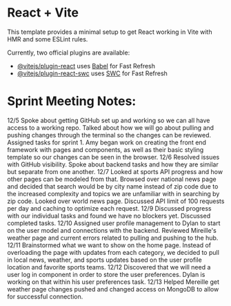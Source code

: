 # React + Vite

This template provides a minimal setup to get React working in Vite with HMR and some ESLint rules.

Currently, two official plugins are available:

- [@vitejs/plugin-react](https://github.com/vitejs/vite-plugin-react/blob/main/packages/plugin-react/README.md) uses [Babel](https://babeljs.io/) for Fast Refresh
- [@vitejs/plugin-react-swc](https://github.com/vitejs/vite-plugin-react-swc) uses [SWC](https://swc.rs/) for Fast Refresh

# Sprint Meeting Notes:
12/5 Spoke about getting GitHub set up and working so we can all have access to a working repo. Talked about how we will go about pulling and pushing changes through the terminal so the changes can be reviewed. Assigned tasks for sprint 1. Amy began work on creating the front end framework with pages and components, as well as their basic styling template so our changes can be seen in the browser. 
12/6 Resolved issues with GitHub visibility. Spoke about backend tasks and how they are similar but separate from one another. 
12/7 Looked at sports API progress and how other pages can be modeled from that. Browsed over national news page and decided that search would be by city name instead of zip code due to the increased complexity and topics we are unfamiliar with in searching by zip code. Looked over world news page. Discussed API limit of 100 requests per day and caching to optimize each request. 
12/9 Discussed progress with our individual tasks and found we have no blockers yet. Discussed completed tasks. 
12/10 Assigned user profile management to Dylan to start on the user model and connections with the backend. Reviewed Mireille's weather page and current errors related to pulling and pushing to the hub. 
12/11 Brainstormed what we want to show on the home page. Instead of overloading the page with updates from each category, we decided to pull in local news, weather, and sports updates based on the user profile location and favorite sports teams. 
12/12 Discovered that we will need a user log in component in order to store the user preferences. Dylan is working on that within his user preferences task. 
12/13 Helped Mereille get weather page changes pushed and changed access on MongoDB to allow for successful connection.
